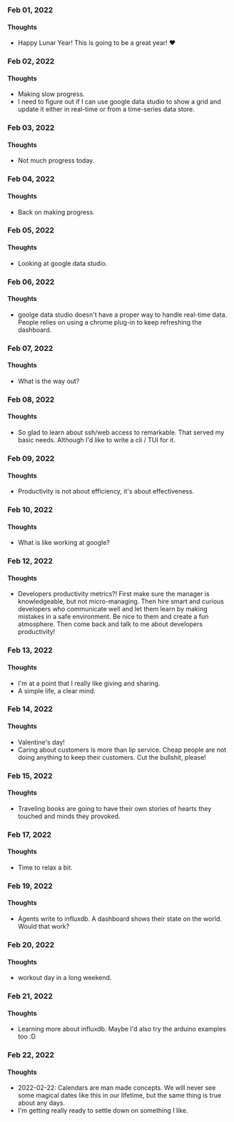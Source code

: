 ### Feb 01, 2022

#### Thoughts

- Happy Lunar Year! This is going to be a great year!  ❤



### Feb 02, 2022

#### Thoughts

- Making slow progress. 
- I need to figure out if I can use google data studio to show a grid and update it either in real-time or from a time-series data store.

### Feb 03, 2022

#### Thoughts

- Not much progress today. 



### Feb 04, 2022

#### Thoughts

- Back on making progress. 



### Feb 05, 2022

#### Thoughts

- Looking at google data studio.



### Feb 06, 2022

#### Thoughts

- goolge data studio doesn't have a proper way to handle real-time data. People relies on using a chrome plug-in to keep refreshing the dashboard.



### Feb 07, 2022

#### Thoughts

- What is the way out?



### Feb 08, 2022

#### Thoughts

- So glad to learn about ssh/web access to remarkable. That served my basic needs. Although I'd like to write a cli / TUI for it.



### Feb 09, 2022

#### Thoughts

- Productivity is not about efficiency, it's about effectiveness.



### Feb 10, 2022

#### Thoughts

- What is like working at google?



### Feb 12, 2022

#### Thoughts

- Developers productivity metrics?! First make sure the manager is knowledgeable, but not micro-managing. Then hire smart and curious developers who communicate well and let them learn by making mistakes in a safe environment. Be nice to them and create a fun atmosphere. Then come back and talk to me about developers productivity!



### Feb 13, 2022

#### Thoughts

- I'm at a point that I really like giving and sharing.
- A simple life, a clear mind.



### Feb 14, 2022

#### Thoughts

- Valentine's day!
- Caring about customers is more than lip service. Cheap people are not doing anything to keep their customers. Cut the bullshit, please!



### Feb 15, 2022

#### Thoughts

- Traveling books are going to have their own stories of hearts they touched and minds they provoked. 



### Feb 17, 2022

#### Thoughts

- Time to relax a bit.



### Feb 19, 2022

#### Thoughts

- Agents write to influxdb. A dashboard shows their state on the world. Would that work?



### Feb 20, 2022

#### Thoughts

- workout day in a long weekend.



### Feb 21, 2022

#### Thoughts

- Learning more about influxdb. Maybe I'd also try the arduino examples too :D





### Feb 22, 2022

#### Thoughts

- 2022-02-22: Calendars are man made concepts. We will never see some magical dates like this in our lifetime, but the same thing is true about any days. 
- I'm getting really ready to settle down on something I like.
